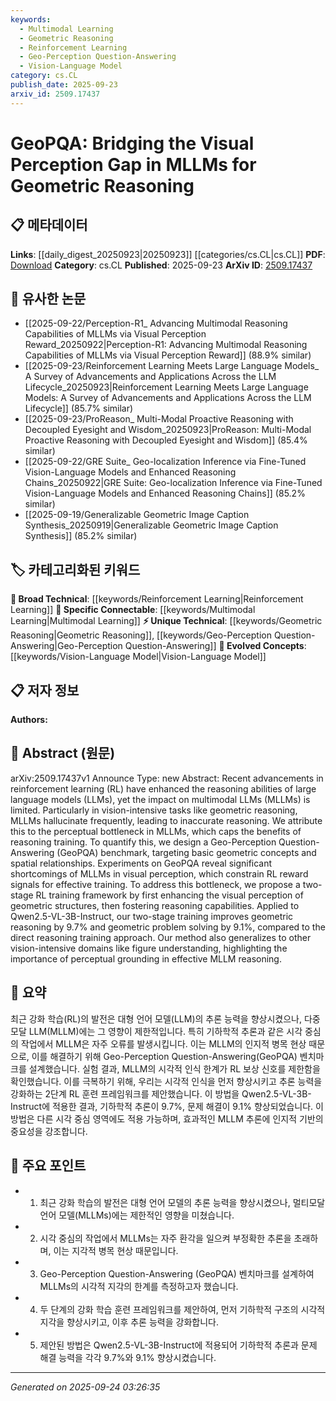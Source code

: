 ```yaml
---
keywords:
  - Multimodal Learning
  - Geometric Reasoning
  - Reinforcement Learning
  - Geo-Perception Question-Answering
  - Vision-Language Model
category: cs.CL
publish_date: 2025-09-23
arxiv_id: 2509.17437
---
```


<!-- KEYWORD_LINKING_METADATA:
{
  "processed_timestamp": "2025-09-24T03:26:35.043877",
  "vocabulary_version": "1.0",
  "selected_keywords": [
    "Multimodal Learning",
    "Geometric Reasoning",
    "Reinforcement Learning",
    "Geo-Perception Question-Answering",
    "Vision-Language Model"
  ],
  "rejected_keywords": [],
  "similarity_scores": {
    "Multimodal Learning": 0.85,
    "Geometric Reasoning": 0.78,
    "Reinforcement Learning": 0.8,
    "Geo-Perception Question-Answering": 0.77,
    "Vision-Language Model": 0.82
  },
  "extraction_method": "AI_prompt_based",
  "budget_applied": true,
  "candidates_json": {
    "candidates": [
      {
        "surface": "Multimodal LLMs",
        "canonical": "Multimodal Learning",
        "aliases": [
          "MLLMs"
        ],
        "category": "specific_connectable",
        "rationale": "Multimodal Learning is crucial for linking vision and language models, which is central to the paper's focus.",
        "novelty_score": 0.55,
        "connectivity_score": 0.88,
        "specificity_score": 0.82,
        "link_intent_score": 0.85
      },
      {
        "surface": "Geometric Reasoning",
        "canonical": "Geometric Reasoning",
        "aliases": [
          "Spatial Reasoning"
        ],
        "category": "unique_technical",
        "rationale": "Geometric Reasoning is a unique technical focus of the paper, highlighting the specific challenges in vision tasks.",
        "novelty_score": 0.72,
        "connectivity_score": 0.65,
        "specificity_score": 0.91,
        "link_intent_score": 0.78
      },
      {
        "surface": "Reinforcement Learning",
        "canonical": "Reinforcement Learning",
        "aliases": [
          "RL"
        ],
        "category": "broad_technical",
        "rationale": "Reinforcement Learning is a foundational technique used in the paper's proposed framework.",
        "novelty_score": 0.45,
        "connectivity_score": 0.9,
        "specificity_score": 0.7,
        "link_intent_score": 0.8
      },
      {
        "surface": "Geo-Perception Question-Answering",
        "canonical": "Geo-Perception Question-Answering",
        "aliases": [
          "GeoPQA"
        ],
        "category": "unique_technical",
        "rationale": "GeoPQA is a novel benchmark introduced in the paper, central to evaluating MLLMs' geometric reasoning abilities.",
        "novelty_score": 0.85,
        "connectivity_score": 0.6,
        "specificity_score": 0.89,
        "link_intent_score": 0.77
      },
      {
        "surface": "Vision-Language Model",
        "canonical": "Vision-Language Model",
        "aliases": [
          "Vision-Language"
        ],
        "category": "evolved_concepts",
        "rationale": "Vision-Language Models are key to understanding the integration of visual perception and language reasoning.",
        "novelty_score": 0.5,
        "connectivity_score": 0.87,
        "specificity_score": 0.75,
        "link_intent_score": 0.82
      }
    ],
    "ban_list_suggestions": [
      "hallucinate",
      "perceptual bottleneck"
    ]
  },
  "decisions": [
    {
      "candidate_surface": "Multimodal LLMs",
      "resolved_canonical": "Multimodal Learning",
      "decision": "linked",
      "scores": {
        "novelty": 0.55,
        "connectivity": 0.88,
        "specificity": 0.82,
        "link_intent": 0.85
      }
    },
    {
      "candidate_surface": "Geometric Reasoning",
      "resolved_canonical": "Geometric Reasoning",
      "decision": "linked",
      "scores": {
        "novelty": 0.72,
        "connectivity": 0.65,
        "specificity": 0.91,
        "link_intent": 0.78
      }
    },
    {
      "candidate_surface": "Reinforcement Learning",
      "resolved_canonical": "Reinforcement Learning",
      "decision": "linked",
      "scores": {
        "novelty": 0.45,
        "connectivity": 0.9,
        "specificity": 0.7,
        "link_intent": 0.8
      }
    },
    {
      "candidate_surface": "Geo-Perception Question-Answering",
      "resolved_canonical": "Geo-Perception Question-Answering",
      "decision": "linked",
      "scores": {
        "novelty": 0.85,
        "connectivity": 0.6,
        "specificity": 0.89,
        "link_intent": 0.77
      }
    },
    {
      "candidate_surface": "Vision-Language Model",
      "resolved_canonical": "Vision-Language Model",
      "decision": "linked",
      "scores": {
        "novelty": 0.5,
        "connectivity": 0.87,
        "specificity": 0.75,
        "link_intent": 0.82
      }
    }
  ]
}
-->

# GeoPQA: Bridging the Visual Perception Gap in MLLMs for Geometric Reasoning

## 📋 메타데이터

**Links**: [[daily_digest_20250923|20250923]] [[categories/cs.CL|cs.CL]]
**PDF**: [Download](https://arxiv.org/pdf/2509.17437.pdf)
**Category**: cs.CL
**Published**: 2025-09-23
**ArXiv ID**: [2509.17437](https://arxiv.org/abs/2509.17437)

## 🔗 유사한 논문
- [[2025-09-22/Perception-R1_ Advancing Multimodal Reasoning Capabilities of MLLMs via Visual Perception Reward_20250922|Perception-R1: Advancing Multimodal Reasoning Capabilities of MLLMs via Visual Perception Reward]] (88.9% similar)
- [[2025-09-23/Reinforcement Learning Meets Large Language Models_ A Survey of Advancements and Applications Across the LLM Lifecycle_20250923|Reinforcement Learning Meets Large Language Models: A Survey of Advancements and Applications Across the LLM Lifecycle]] (85.7% similar)
- [[2025-09-23/ProReason_ Multi-Modal Proactive Reasoning with Decoupled Eyesight and Wisdom_20250923|ProReason: Multi-Modal Proactive Reasoning with Decoupled Eyesight and Wisdom]] (85.4% similar)
- [[2025-09-22/GRE Suite_ Geo-localization Inference via Fine-Tuned Vision-Language Models and Enhanced Reasoning Chains_20250922|GRE Suite: Geo-localization Inference via Fine-Tuned Vision-Language Models and Enhanced Reasoning Chains]] (85.2% similar)
- [[2025-09-19/Generalizable Geometric Image Caption Synthesis_20250919|Generalizable Geometric Image Caption Synthesis]] (85.2% similar)

## 🏷️ 카테고리화된 키워드
**🧠 Broad Technical**: [[keywords/Reinforcement Learning|Reinforcement Learning]]
**🔗 Specific Connectable**: [[keywords/Multimodal Learning|Multimodal Learning]]
**⚡ Unique Technical**: [[keywords/Geometric Reasoning|Geometric Reasoning]], [[keywords/Geo-Perception Question-Answering|Geo-Perception Question-Answering]]
**🚀 Evolved Concepts**: [[keywords/Vision-Language Model|Vision-Language Model]]

## 📋 저자 정보

**Authors:** 

## 📄 Abstract (원문)

arXiv:2509.17437v1 Announce Type: new 
Abstract: Recent advancements in reinforcement learning (RL) have enhanced the reasoning abilities of large language models (LLMs), yet the impact on multimodal LLMs (MLLMs) is limited. Particularly in vision-intensive tasks like geometric reasoning, MLLMs hallucinate frequently, leading to inaccurate reasoning. We attribute this to the perceptual bottleneck in MLLMs, which caps the benefits of reasoning training. To quantify this, we design a Geo-Perception Question-Answering (GeoPQA) benchmark, targeting basic geometric concepts and spatial relationships. Experiments on GeoPQA reveal significant shortcomings of MLLMs in visual perception, which constrain RL reward signals for effective training. To address this bottleneck, we propose a two-stage RL training framework by first enhancing the visual perception of geometric structures, then fostering reasoning capabilities. Applied to Qwen2.5-VL-3B-Instruct, our two-stage training improves geometric reasoning by 9.7% and geometric problem solving by 9.1%, compared to the direct reasoning training approach. Our method also generalizes to other vision-intensive domains like figure understanding, highlighting the importance of perceptual grounding in effective MLLM reasoning.

## 📝 요약

최근 강화 학습(RL)의 발전은 대형 언어 모델(LLM)의 추론 능력을 향상시켰으나, 다중 모달 LLM(MLLM)에는 그 영향이 제한적입니다. 특히 기하학적 추론과 같은 시각 중심의 작업에서 MLLM은 자주 오류를 발생시킵니다. 이는 MLLM의 인지적 병목 현상 때문으로, 이를 해결하기 위해 Geo-Perception Question-Answering(GeoPQA) 벤치마크를 설계했습니다. 실험 결과, MLLM의 시각적 인식 한계가 RL 보상 신호를 제한함을 확인했습니다. 이를 극복하기 위해, 우리는 시각적 인식을 먼저 향상시키고 추론 능력을 강화하는 2단계 RL 훈련 프레임워크를 제안했습니다. 이 방법을 Qwen2.5-VL-3B-Instruct에 적용한 결과, 기하학적 추론이 9.7%, 문제 해결이 9.1% 향상되었습니다. 이 방법은 다른 시각 중심 영역에도 적용 가능하며, 효과적인 MLLM 추론에 인지적 기반의 중요성을 강조합니다.

## 🎯 주요 포인트

- 1. 최근 강화 학습의 발전은 대형 언어 모델의 추론 능력을 향상시켰으나, 멀티모달 언어 모델(MLLMs)에는 제한적인 영향을 미쳤습니다.
- 2. 시각 중심의 작업에서 MLLMs는 자주 환각을 일으켜 부정확한 추론을 초래하며, 이는 지각적 병목 현상 때문입니다.
- 3. Geo-Perception Question-Answering (GeoPQA) 벤치마크를 설계하여 MLLMs의 시각적 지각의 한계를 측정하고자 했습니다.
- 4. 두 단계의 강화 학습 훈련 프레임워크를 제안하여, 먼저 기하학적 구조의 시각적 지각을 향상시키고, 이후 추론 능력을 강화합니다.
- 5. 제안된 방법은 Qwen2.5-VL-3B-Instruct에 적용되어 기하학적 추론과 문제 해결 능력을 각각 9.7%와 9.1% 향상시켰습니다.


---

*Generated on 2025-09-24 03:26:35*